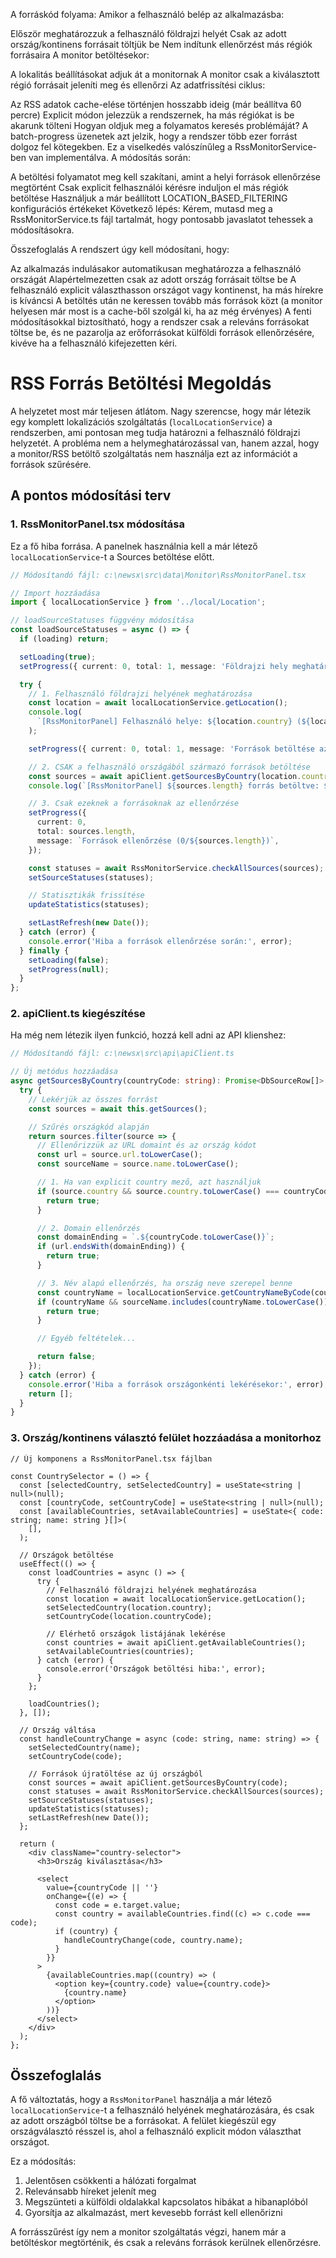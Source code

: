 A forráskód folyama:
Amikor a felhasználó belép az alkalmazásba:

Először meghatározzuk a felhasználó földrajzi helyét
Csak az adott ország/kontinens forrásait töltjük be
Nem indítunk ellenőrzést más régiók forrásaira
A monitor betöltésekor:

A lokalitás beállításokat adjuk át a monitornak
A monitor csak a kiválasztott régió forrásait jeleníti meg és ellenőrzi
Az adatfrissítési ciklus:

Az RSS adatok cache-elése történjen hosszabb ideig (már beállítva 60 percre)
Explicit módon jelezzük a rendszernek, ha más régiókat is be akarunk tölteni
Hogyan oldjuk meg a folyamatos keresés problémáját?
A batch-progress üzenetek azt jelzik, hogy a rendszer több ezer forrást dolgoz fel kötegekben. Ez a viselkedés valószínűleg a RssMonitorService-ben van implementálva. A módosítás során:

A betöltési folyamatot meg kell szakítani, amint a helyi források ellenőrzése megtörtént
Csak explicit felhasználói kérésre induljon el más régiók betöltése
Használjuk a már beállított LOCATION_BASED_FILTERING konfigurációs értékeket
Következő lépés:
Kérem, mutasd meg a RssMonitorService.ts fájl tartalmát, hogy pontosabb javaslatot tehessek a módosításokra.

Összefoglalás
A rendszert úgy kell módosítani, hogy:

Az alkalmazás indulásakor automatikusan meghatározza a felhasználó országát
Alapértelmezetten csak az adott ország forrásait töltse be
A felhasználó explicit választhasson országot vagy kontinenst, ha más hírekre is kíváncsi
A betöltés után ne keressen tovább más források közt (a monitor helyesen már most is a cache-ből szolgál ki, ha az még érvényes)
A fenti módosításokkal biztosítható, hogy a rendszer csak a releváns forrásokat töltse be, és ne pazarolja az erőforrásokat külföldi források ellenőrzésére, kivéve ha a felhasználó kifejezetten kéri.

# RSS Forrás Betöltési Megoldás

A helyzetet most már teljesen átlátom. Nagy szerencse, hogy már létezik egy komplett lokalizációs szolgáltatás (`localLocationService`) a rendszerben, ami pontosan meg tudja határozni a felhasználó földrajzi helyzetét. A probléma nem a helymeghatározással van, hanem azzal, hogy a monitor/RSS betöltő szolgáltatás nem használja ezt az információt a források szűrésére.

## A pontos módosítási terv

### 1. RssMonitorPanel.tsx módosítása

Ez a fő hiba forrása. A panelnek használnia kell a már létező `localLocationService`-t a Sources betöltése előtt.

```typescript
// Módosítandó fájl: c:\newsx\src\data\Monitor\RssMonitorPanel.tsx

// Import hozzáadása
import { localLocationService } from '../local/Location';

// loadSourceStatuses függvény módosítása
const loadSourceStatuses = async () => {
  if (loading) return;

  setLoading(true);
  setProgress({ current: 0, total: 1, message: 'Földrajzi hely meghatározása...' });

  try {
    // 1. Felhasználó földrajzi helyének meghatározása
    const location = await localLocationService.getLocation();
    console.log(
      `[RssMonitorPanel] Felhasználó helye: ${location.country} (${location.countryCode})`,
    );

    setProgress({ current: 0, total: 1, message: 'Források betöltése az adott országból...' });

    // 2. CSAK a felhasználó országából származó források betöltése
    const sources = await apiClient.getSourcesByCountry(location.countryCode);
    console.log(`[RssMonitorPanel] ${sources.length} forrás betöltve: ${location.country}`);

    // 3. Csak ezeknek a forrásoknak az ellenőrzése
    setProgress({
      current: 0,
      total: sources.length,
      message: `Források ellenőrzése (0/${sources.length})`,
    });

    const statuses = await RssMonitorService.checkAllSources(sources);
    setSourceStatuses(statuses);

    // Statisztikák frissítése
    updateStatistics(statuses);

    setLastRefresh(new Date());
  } catch (error) {
    console.error('Hiba a források ellenőrzése során:', error);
  } finally {
    setLoading(false);
    setProgress(null);
  }
};
```

### 2. apiClient.ts kiegészítése

Ha még nem létezik ilyen funkció, hozzá kell adni az API klienshez:

```typescript
// Módosítandó fájl: c:\newsx\src\api\apiClient.ts

// Új metódus hozzáadása
async getSourcesByCountry(countryCode: string): Promise<DbSourceRow[]> {
  try {
    // Lekérjük az összes forrást
    const sources = await this.getSources();

    // Szűrés országkód alapján
    return sources.filter(source => {
      // Ellenőrizzük az URL domaint és az ország kódot
      const url = source.url.toLowerCase();
      const sourceName = source.name.toLowerCase();

      // 1. Ha van explicit country mező, azt használjuk
      if (source.country && source.country.toLowerCase() === countryCode.toLowerCase()) {
        return true;
      }

      // 2. Domain ellenőrzés
      const domainEnding = `.${countryCode.toLowerCase()}`;
      if (url.endsWith(domainEnding)) {
        return true;
      }

      // 3. Név alapú ellenőrzés, ha ország neve szerepel benne
      const countryName = localLocationService.getCountryNameByCode(countryCode);
      if (countryName && sourceName.includes(countryName.toLowerCase())) {
        return true;
      }

      // Egyéb feltételek...

      return false;
    });
  } catch (error) {
    console.error('Hiba a források országonkénti lekérésekor:', error);
    return [];
  }
}
```

### 3. Ország/kontinens választó felület hozzáadása a monitorhoz

```tsx
// Új komponens a RssMonitorPanel.tsx fájlban

const CountrySelector = () => {
  const [selectedCountry, setSelectedCountry] = useState<string | null>(null);
  const [countryCode, setCountryCode] = useState<string | null>(null);
  const [availableCountries, setAvailableCountries] = useState<{ code: string; name: string }[]>(
    [],
  );

  // Országok betöltése
  useEffect(() => {
    const loadCountries = async () => {
      try {
        // Felhasználó földrajzi helyének meghatározása
        const location = await localLocationService.getLocation();
        setSelectedCountry(location.country);
        setCountryCode(location.countryCode);

        // Elérhető országok listájának lekérése
        const countries = await apiClient.getAvailableCountries();
        setAvailableCountries(countries);
      } catch (error) {
        console.error('Országok betöltési hiba:', error);
      }
    };

    loadCountries();
  }, []);

  // Ország váltása
  const handleCountryChange = async (code: string, name: string) => {
    setSelectedCountry(name);
    setCountryCode(code);

    // Források újratöltése az új országból
    const sources = await apiClient.getSourcesByCountry(code);
    const statuses = await RssMonitorService.checkAllSources(sources);
    setSourceStatuses(statuses);
    updateStatistics(statuses);
    setLastRefresh(new Date());
  };

  return (
    <div className="country-selector">
      <h3>Ország kiválasztása</h3>

      <select
        value={countryCode || ''}
        onChange={(e) => {
          const code = e.target.value;
          const country = availableCountries.find((c) => c.code === code);
          if (country) {
            handleCountryChange(code, country.name);
          }
        }}
      >
        {availableCountries.map((country) => (
          <option key={country.code} value={country.code}>
            {country.name}
          </option>
        ))}
      </select>
    </div>
  );
};
```

## Összefoglalás

A fő változtatás, hogy a `RssMonitorPanel` használja a már létező `localLocationService`-t a felhasználó helyének meghatározására, és csak az adott országból töltse be a forrásokat. A felület kiegészül egy országválasztó résszel is, ahol a felhasználó explicit módon választhat országot.

Ez a módosítás:

1. Jelentősen csökkenti a hálózati forgalmat
2. Relevánsabb híreket jelenít meg
3. Megszünteti a külföldi oldalakkal kapcsolatos hibákat a hibanaplóból
4. Gyorsítja az alkalmazást, mert kevesebb forrást kell ellenőrizni

A forrásszűrést így nem a monitor szolgáltatás végzi, hanem már a betöltéskor megtörténik, és csak a releváns források kerülnek ellenőrzésre.
